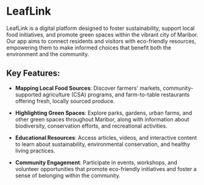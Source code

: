 # LeafLink

LeafLink is a digital platform designed to foster sustainability, support local food initiatives, and promote green spaces within the vibrant city of Maribor. Our app aims to connect residents and visitors with eco-friendly resources, empowering them to make informed choices that benefit both the environment and the community.

## Key Features:

- **Mapping Local Food Sources**: Discover farmers' markets, community-supported agriculture (CSA) programs, and farm-to-table restaurants offering fresh, locally sourced produce.
  
- **Highlighting Green Spaces**: Explore parks, gardens, urban farms, and other green spaces throughout Maribor, along with information about biodiversity, conservation efforts, and recreational activities.

- **Educational Resources**: Access articles, videos, and interactive content to learn about sustainability, environmental conservation, and healthy living practices.

- **Community Engagement**: Participate in events, workshops, and volunteer opportunities that promote eco-friendly initiatives and foster a sense of belonging within the community.
